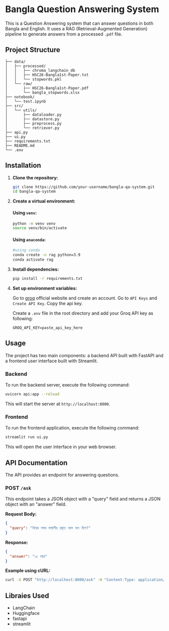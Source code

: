 # Bangla Question Answering System

This is a Question Answering system that can answer questions in both Bangla and English. It uses a RAG (Retrieval-Augmented Generation) pipeline to generate answers from a processed `.pdf` file.

## Project Structure
```
├── data/
│   ├── processed/
│   │   ├── chroma_langchain_db
│   │   ├── HSC26-Bangla1st-Paper.txt
│   │   └── stopwords.pkl
│   └── raw/
│       ├── HSC26-Bangla1st-Paper.pdf
│       └── bangla_stopwords.xlsx
├── notebook/
│   └── test.ipynb
├── src/
│   └── utils/
│       ├── dataloader.py
│       ├── datastore.py
│       ├── preprocess.py
│       └── retriever.py
├── api.py
├── ui.py
├── requirements.txt
├── README.md
└── .env
```

## Installation

1.  **Clone the repository:**
    ```bash
    git clone https://github.com/your-username/bangla-qa-system.git
    cd bangla-qa-system
    ```

2.  **Create a virtual environment:**
    #### Using `venv`:
    ```bash
    python -m venv venv
    source venv/bin/activate 
    ```
    #### Using `anaconda`:
    ```bash
    #using conda
    conda create -n rag python=3.9
    conda activate rag
    ```

3.  **Install dependencies:**
    ```bash
    pip install -r requirements.txt
    ```

4.  **Set up environment variables:**

    Go to [groq](https://console.groq.com/home?utm_source=website&utm_medium=outbound_link&utm_campaign=dev_console_click) official website and create an account. Go to `API Keys` and `Create API Key`. Copy the api key.

    Create a `.env` file in the root directory and add your Groq API key as following:
    ```
    GROQ_API_KEY=paste_api_key_here
    ```

## Usage

The project has two main components: a backend API built with FastAPI and a frontend user interface built with Streamlit.

### Backend

To run the backend server, execute the following command:
```bash
uvicorn api:app --reload
```
This will start the server at `http://localhost:8000`.

### Frontend

To run the frontend application, execute the following command:
```bash
streamlit run ui.py
```
This will open the user interface in your web browser.

## API Documentation

The API provides an endpoint for answering questions.

### POST `/ask`

This endpoint takes a JSON object with a "query" field and returns a JSON object with an "answer" field.

**Request Body:**
```json
{
  "query": "বিয়ের সময় কল্যাণীর প্রকৃত বয়স কত ছিল?"
}
```

**Response:**
```json
{
  "answer": "১৫ বছর"
}
```

**Example using cURL:**
```bash
curl -X POST "http://localhost:8000/ask" -H "Content-Type: application/json" -d '{"query": "কাকে অনুপমের ভাগ্য দেবতা বলে উল্লেখ করা হয়েছে?"}'
```

## Libraies Used

- LangChain
- Huggingface
- fastapi
- streamlit
